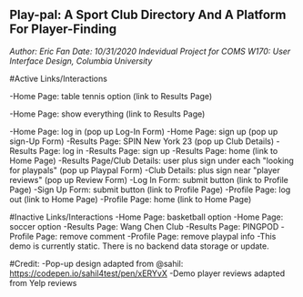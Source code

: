 ## Play-pal: A Sport Club Directory And A Platform For Player-Finding

*Author: Eric Fan*
*Date: 10/31/2020*
*Indevidual Project for COMS W170: User Interface Design, Columbia University*

#Active Links/Interactions

-Home Page: table tennis option (link to Results Page)

-Home Page: show everything (link to Results Page)

-Home Page: log in (pop up Log-In Form)
-Home Page: sign up (pop up sign-Up Form)
-Results Page: SPIN New York 23 (pop up Club Details)
-Results Page: log in
-Results Page: sign up
-Results Page: home (link to Home Page)
-Results Page/Club Details: user plus sign under each "looking for playpals" (pop up Playpal Form)
-Club Details: plus sign near "player reviews" (pop up Review Form)
-Log In Form: submit button (link to Profile Page)
-Sign Up Form: submit button (link to Profile Page)
-Profile Page: log out (link to Home Page)
-Profile Page: home (link to Home Page)

#Inactive Links/Interactions
-Home Page: basketball option
-Home Page: soccer option
-Results Page: Wang Chen Club
-Results Page: PINGPOD
-Profile Page: remove comment
-Profile Page: remove playpal info
-This demo is currently static. There is no backend data storage or update.

#Credit:
-Pop-up design adapted from @sahil: https://codepen.io/sahil4test/pen/xERYvX
-Demo player reviews adapted from Yelp reviews
